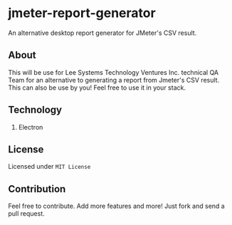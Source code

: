 # jmeter-report-generator
An alternative desktop report generator for JMeter's CSV result.

## About
This will be use for Lee Systems Technology Ventures Inc. technical QA Team for an alternative to generating a report from Jmeter's CSV result.
This can also be use by you! Feel free to use it in your stack.

## Technology
1. Electron

## License
Licensed under `MIT License`

## Contribution
Feel free to contribute. Add more features and more! Just fork and send a pull request.
